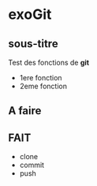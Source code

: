 # exoGit
## sous-titre
Test des fonctions de **git**

* 1ere fonction
* 2eme fonction

## A faire

## FAIT

* clone
* commit
* push
